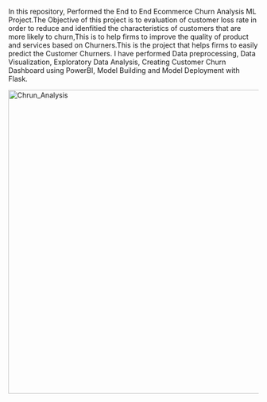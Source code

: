 In this repository, Performed the End to End Ecommerce Churn Analysis ML Project.The Objective of this project is to evaluation of customer loss rate in order to reduce and idenfitied the characteristics of customers that are more likely to churn,This is to help firms to improve the quality of product and services 
based on Churners.This is the project that helps firms to easily predict the Customer Churners. I have performed
Data preprocessing, Data Visualization, Exploratory Data Analysis, Creating Customer Churn Dashboard using PowerBI,
Model Building and Model Deployment with Flask. 

<img width="613" alt="Chrun_Analysis" src="https://github.com/shruthi2023/Ecommerce_Churn_Analysis/assets/126853880/1e70d613-3d58-42e0-aae1-ce2057187e55">

